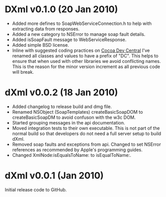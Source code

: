# DXml v0.1.0 (20 Jan 2010)

* Added more defines to SoapWebServiceConnection.h to help with extracting data from responses.
* Added a new category to NSError to manage soap fault details.
* Added isSoapFault message to WebServiceResponse.
* Added simple BSD license.
* Inline with suggested coding practices on [Cocoa Dev Central](http://cocoadevcentral.com/articles/000082.php) I've renamed all classes and values to have a prefix of "DC". This helps to ensure that when used with other libraries we avoid conflicting names. This is the reason for the minor version increment as all previous code will break.

# dXml v0.0.2 (18 Jan 2010)

* Added changelog to release build and dmg file.
* Renamed NSObject (SoapTemplates) createBasicSoapDOM to createBasicSoapDM to avoid confuson with the w3c DOM.
* Started grouping messages in the api documentation.
* Moved integration tests to their own executable. This is not part of the normal build so that developers do not need a full server setup to build dXml.
* Removed soap faults and exceptions from api. Changed to set NSError references as recommended by Apple's programming guides.
* Changed XmlNode:isEqualsToName: to isEqualToName:.

# dXml v0.0.1 (Jan 2010)

Initial release code to GitHub.